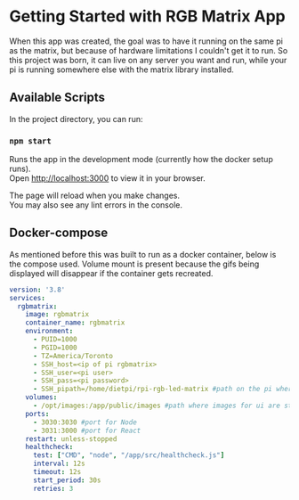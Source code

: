 # Getting Started with RGB Matrix App

When this app was created, the goal was to have it running on the same pi as the matrix, but because of hardware limitations I couldn't get it to run. So this project was born, it can live on any server you want and run, while your pi is running somewhere else with the matrix library installed.

## Available Scripts

In the project directory, you can run:

### `npm start`

Runs the app in the development mode (currently how the docker setup runs).\
Open [http://localhost:3000](http://localhost:3000) to view it in your browser.

The page will reload when you make changes.\
You may also see any lint errors in the console.

## Docker-compose

As mentioned before this was built to run as a docker container, below is the compose used.
Volume mount is present because the gifs being displayed will disappear if the container gets recreated.

```yaml
version: '3.8'
services:
  rgbmatrix:
    image: rgbmatrix
    container_name: rgbmatrix
    environment:
      - PUID=1000
      - PGID=1000
      - TZ=America/Toronto
      - SSH_host=<ip of pi rgbmatrix>
      - SSH_user=<pi user>
      - SSH_pass=<pi password>
      - SSH_pipath=/home/dietpi/rpi-rgb-led-matrix #path on the pi where the library was cloned
    volumes:
      - /opt/images:/app/public/images #path where images for ui are stored
    ports:
      - 3030:3030 #port for Node
      - 3031:3000 #port for React
    restart: unless-stopped
    healthcheck:
      test: ["CMD", "node", "/app/src/healthcheck.js"]
      interval: 12s
      timeout: 12s
      start_period: 30s
      retries: 3
```
